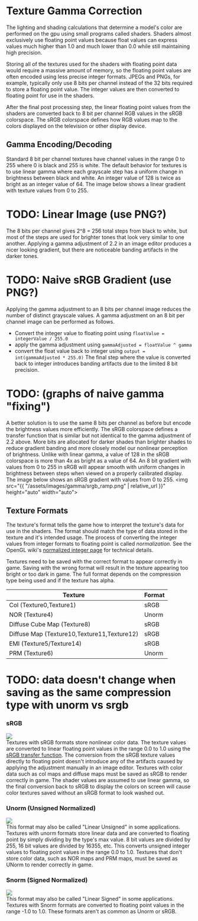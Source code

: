---
---
# Texture Gamma Correction 
The lighting and shading calculations that determine a model's color are performed on the gpu 
using small programs called shaders. Shaders almost exclusively use floating point values because float values can express values much higher than 1.0 and much lower than 0.0 while still maintaining high precision. 

Storing all of the textures used for the shaders with floating point data would require a massive amount of memory, so the floating point values are often encoded using less precise integer formats. JPEGs and PNGs, for example, typically only use 8 bits per channel instead of the 32 bits required to store a floating point value. The integer values are then converted to floating point for use in the shaders.

After the final post processing step, the linear floating point values from the shaders are converted back to 8 bit per channel RGB values in the sRGB colorspace. The sRGB colorspace defines how RGB values map to the colors displayed on the television or other display device. 

## Gamma Encoding/Decoding
Standard 8 bit per channel textures have channel values in the range 0 to 255 where 0 is black and 255 is white. 
The default behavior for textures is to use linear gamma where each grayscale step has a uniform change in brightness between black and white. An integer value of 128 is twice as bright as an integer value of 64. The image below shows a linear gradient with texture values from 0 to 255.

# TODO: Linear Image (use PNG?)

The 8 bits per channel gives 2^8 = 256 total steps from black to white, but most of the steps are used for brighter tones that 
look very similar to one another. Applying a gamma adjustment of 2.2 in an image editor produces a nicer looking gradient, but there are noticeable banding artifacts in the darker tones. 

# TODO: Naive sRGB Gradient (use PNG?)

Applying the gamma adjustment to an 8 bits per channel image reduces the number of distinct grayscale values. 
A gamma adjustment on an 8 bit per channel image can be performed as follows. 
- Convert the integer value to floating point using `floatValue = integerValue / 255.0`
- apply the gamma adjustment using `gammaAdjusted = floatValue ^ gamma`
- convert the float value back to integer using `output = int(gammaAdjusted * 255.0)`
The final step where the value is converted back to integer introduces banding artifacts due to the limited 8 bit precision. 

# TODO: (graphs of naive gamma "fixing")

A better solution is to use the same 8 bits per channel as before but encode the brightness values more efficiently. 
The sRGB colorspace defines a transfer function that is similar but not identical to the gamma adjustment of 2.2 above. More bits are allocated for darker shades than brighter shades to reduce gradient banding and more closely model our nonlinear perception of brightness. Unlike with linear gamma, a value of 128 in the sRGB colorspace is more than 4x as bright as a value of 64. An 8 bit gradient with values from 0 to 255 in sRGB will appear smooth with uniform changes in brightness between steps when viewed on a properly calibrated display. The image below shows an sRGB gradient with values from 0 to 255.
<img src="{{ "/assets/images/gamma/srgb_ramp.png" | relative_url }}" height="auto" width="auto">

## Texture Formats 
The texture's format tells the game how to interpret the texture's data for use in the shaders. The format should match the type of data stored in the texture and it's intended usage. The process of converting the integer values from integer formats to floating point is called *normalization*. 
See the OpenGL wiki's <a href="https://www.khronos.org/opengl/wiki/Normalized_Integer" target="_blank">normalized integer page</a> for technical details. 

Textures need to be saved with the correct format to appear correctly in game. Saving with the wrong format will result in the texture appearing 
too bright or too dark in game. The full format depends on the compression type being used and if the texture has alpha. 

<table class="table table-striped">
    <thead>
        <tr>
            <th scope="col" class="w-25">Texture</th>
            <th scope="col">Format</th>
        </tr>
    </thead>
    <tbody>
        <tr>
            <td>Col (Texture0,Texture1)</td>
            <td>sRGB</td>
        </tr>
        <tr>
            <td>NOR (Texture4)</td>
            <td>Unorm</td>
        </tr>
        <tr>
            <td>Diffuse Cube Map (Texture8)</td>
            <td>sRGB</td>
        </tr>
        <tr>
            <td>Diffuse Map (Texture10,Texture11,Texture12)</td>
            <td>sRGB</td>
        </tr>
        <tr>
            <td>EMI (Texture5/Texture14)</td>
            <td>sRGB</td>
        </tr>
        <tr>
            <td>PRM (Texture6)</td>
            <td>Unorm</td>
        </tr>
    </tbody>
</table>


# TODO: data doesn't change when saving as the same compression type with unorm vs srgb

### sRGB
<div class="col-lg-7">
    <img class="img-fluid" src="{{ "/assets/images/gamma/srgb_to_float.png" | relative_url }}">
</div>
Textures with sRGB formats store nonlinear color data. The texture values are converted to linear floating point values in the range 0.0 to 1.0 using the 
<a href="https://en.wikipedia.org/wiki/SRGB#The_sRGB_transfer_function_(%22gamma%22)" target="_blank">sRGB transfer function</a>. 
The conversion from the sRGB texture values directly to floating point doesn't introduce any of the artifacts caused by applying the adjustment manually in an image editor.  
Textures with color data such as col maps and diffuse maps must be saved as sRGB to render correctly in game. The shader values are assumed to use linear gamma, so the final conversion back to sRGB to display the colors on screen will cause color textures saved without an sRGB format to look washed out.

### Unorm (Unsigned Normalized)
<div class="col-lg-7">
    <img class="img-fluid" src="{{ "/assets/images/gamma/unorm_to_float.png" | relative_url }}">
</div>
This format may also be called "Linear Unsigned" in some applications. Textures with unorm formats store linear data and are converted to floating point by simply dividing by the type's max value. 
8 bit values are divided by 255, 16 bit values are divided by 16355, etc. This converts unsigned integer values to floating point values in the range 0.0 to 1.0. 
Textures that don't store color data, such as NOR maps and PRM maps, must be saved as UNorm to render correctly in game.

### Snorm (Signed Normalized)
<div class="col-lg-7">
    <img class="img-fluid" src="{{ "/assets/images/gamma/snorm_to_float.png" | relative_url }}">
</div>
This format may also be called "Linear Signed" in some applications. Textures with Snorm formats are converted to floating point values in the range -1.0 to 1.0. These formats aren't as common as Unorm or sRGB. 


